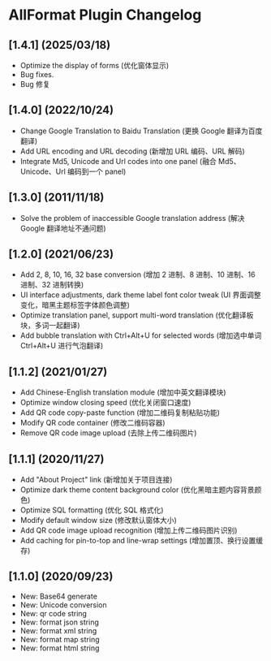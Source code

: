 # AllFormat Plugin Changelog

## [1.4.1] (2025/03/18)
- Optimize the display of forms (优化窗体显示)
- Bug fixes.
- Bug 修复

## [1.4.0] (2022/10/24)
- Change Google Translation to Baidu Translation (更换 Google 翻译为百度翻译)
- Add URL encoding and URL decoding (新增加 URL 编码、URL 解码)
- Integrate Md5, Unicode and Url codes into one panel (融合 Md5、Unicode、Url 编码到一个 panel)

## [1.3.0] (2011/11/18)
- Solve the problem of inaccessible Google translation address (解决 Google 翻译地址不通问题)

## [1.2.0] (2021/06/23)
- Add 2, 8, 10, 16, 32 base conversion (增加 2 进制、8 进制、10 进制、16 进制、32 进制转换)
- UI interface adjustments, dark theme label font color tweak (UI 界面调整变化，暗黑主题标签字体颜色调整)
- Optimize translation panel, support multi-word translation (优化翻译板块，多词一起翻译)
- Add bubble translation with Ctrl+Alt+U for selected words (增加选中单词 Ctrl+Alt+U 进行气泡翻译)

## [1.1.2] (2021/01/27)
- Add Chinese-English translation module (增加中英文翻译模块)
- Optimize window closing speed (优化关闭窗口速度)
- Add QR code copy-paste function (增加二维码复制粘贴功能)
- Modify QR code container (修改二维码容器)
- Remove QR code image upload (去除上传二维码图片)

## [1.1.1] (2020/11/27)
- Add "About Project" link (新增加关于项目连接)
- Optimize dark theme content background color (优化黑暗主题内容背景颜色)
- Optimize SQL formatting (优化 SQL 格式化)
- Modify default window size (修改默认窗体大小)
- Add QR code image upload recognition (增加上传二维码图片识别)
- Add caching for pin-to-top and line-wrap settings (增加置顶、换行设置缓存)

## [1.1.0] (2020/09/23)
- New: Base64 generate
- New: Unicode conversion
- New: qr code string
- New: format json string
- New: format xml string
- New: format map string
- New: format html string
